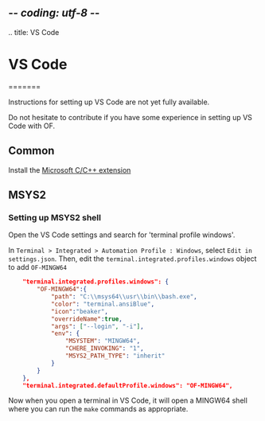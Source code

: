 ## -*- coding: utf-8 -*-
.. title: VS Code

# VS Code
=======

Instructions for setting up VS Code are not yet fully available.

Do not hesitate to contribute if you have some experience in setting up VS Code with OF.

## Common

Install the [Microsoft C/C++ extension](https://marketplace.visualstudio.com/items?itemName=ms-vscode.cpptools)

## MSYS2

### Setting up MSYS2 shell

Open the VS Code settings and search for 'terminal profile windows'.

In `Terminal > Integrated > Automation Profile : Windows`, select `Edit in settings.json`.
Then, edit the `terminal.integrated.profiles.windows` object to add `OF-MINGW64`

```json
    "terminal.integrated.profiles.windows": {
        "OF-MINGW64":{
            "path": "C:\\msys64\\usr\\bin\\bash.exe",
            "color": "terminal.ansiBlue",
            "icon":"beaker",
            "overrideName":true,
            "args": ["--login", "-i"],
            "env": {
                "MSYSTEM": "MINGW64",
                "CHERE_INVOKING": "1",
                "MSYS2_PATH_TYPE": "inherit"
            }
        }
    },
    "terminal.integrated.defaultProfile.windows": "OF-MINGW64",
```

Now when you open a terminal in VS Code, it will open a MINGW64 shell where you can run the `make` commands as appropriate.
